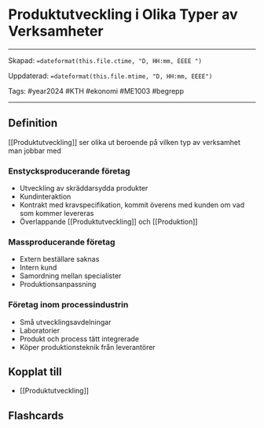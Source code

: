 # Produktutveckling i Olika Typer av Verksamheter

---
Skapad: `=dateformat(this.file.ctime, "D, HH:mm, EEEE ")`

Uppdaterad: `=dateformat(this.file.mtime, "D, HH:mm, EEEE")`

Tags: #year2024 #KTH #ekonomi #ME1003 #begrepp

---

## Definition

[[Produktutveckling]] ser olika ut beroende på vilken typ av verksamhet man jobbar med

### Enstycksproducerande företag

- Utveckling av skräddarsydda produkter
- Kundinteraktion
- Kontrakt med kravspecifikation, kommit överens med kunden om vad som kommer levereras
- Överlappande [[Produktutveckling]] och [[Produktion]]

### Massproducerande företag

- Extern beställare saknas
- Intern kund
- Samordning mellan specialister
- Produktionsanpassning

### Företag inom processindustrin

- Små utvecklingsavdelningar
- Laboratorier
- Produkt och process tätt integrerade
- Köper produktionsteknik från leverantörer

## Kopplat till

- [[Produktutveckling]]

## Flashcards
